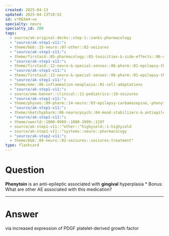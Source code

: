 ```yaml
---
created: 2025-04-13
updated: 2025-04-13T10:52
id: x*REXm4~=o
specialty: neuro
specialty_id: 209
tags:
  - source/ak-original-decks::step-1::zanki-pharmacology
  - "source/ak-step1-v11:": 
  - theme/b&b::15-neuro::07-other::02-seizures
  - "source/ak-step1-v11:": 
  - theme/firstaid::05-pharmacology::03-toxicities-&-side-effects::06-drug-reactions---msk/skin/connect-tissue
  - "source/ak-step1-v11:": 
  - theme/firstaid::12-neuro-&-special-senses::06-pharm::01-epilepsy-therapy
  - "source/ak-step1-v11:": 
  - theme/firstaid::12-neuro-&-special-senses::06-pharm::01-epilepsy-therapy::phenytoin
  - "source/ak-step1-v11:": 
  - theme/ome::06-inflammation-neoplasia::01-cell-adaptations
  - "source/ak-step1-v11:": 
  - source/ome-banner::clinical::11-pediatrics::19-seizures
  - "source/ak-step1-v11:": 
  - theme/physeo::09-pharm::14-neuro::03-epilepsy-carbamazepine,-phenytoin,-gabapentin,-tiagabine
  - "source/ak-step1-v11:": 
  - theme/sketchypharm::06-neuro/psych::04-mood-stabilizers-&-antiepileptic-drugs::05-carbamazepine,-phenytoin,-gabapentin,-tiagabine,-vigabatrin
  - "source/ak-step1-v11:": 
  - theme/uworld::1000-9999::1000-1999::1197
  - source/ak-step1-v11::^other::^highyield::1-highyield
  - source/ak-step1-v11::^systems::neuro::pharmacology
  - "source/ak-step2-v11:": 
  - theme/b&b::04-neuro::02-seziures::seizures-treatment"
type: flashcard
---
```


# Question
**Phenytoin** is an anti-epileptic associated with **gingival** hyperplasia    * Bonus: What are other AE associated with this medication?

---

# Answer
via increased expression of PDGF platelet-derived growth factor